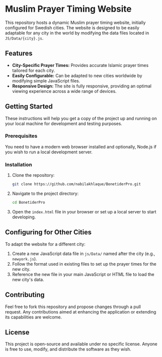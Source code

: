 
# Muslim Prayer Timing Website

This repository hosts a dynamic Muslim prayer timing website, initially configured for Swedish cities. The website is designed to be easily adaptable for any city in the world by modifying the data files located in `JS/Data/{city}.js`.

## Features

- **City-Specific Prayer Times:** Provides accurate Islamic prayer times tailored for each city.
- **Easily Configurable:** Can be adapted to new cities worldwide by modifying simple JavaScript files.
- **Responsive Design:** The site is fully responsive, providing an optimal viewing experience across a wide range of devices.

## Getting Started

These instructions will help you get a copy of the project up and running on your local machine for development and testing purposes.

### Prerequisites

You need to have a modern web browser installed and optionally, Node.js if you wish to run a local development server.

### Installation

1. Clone the repository:
   ```bash
   git clone https://github.com/nabilakhlaque/BonetiderPro.git
   ```
2. Navigate to the project directory:
   ```bash
   cd BonetiderPro
   ```
3. Open the `index.html` file in your browser or set up a local server to start developing.

## Configuring for Other Cities

To adapt the website for a different city:
1. Create a new JavaScript data file in `js/Data/` named after the city (e.g., `newyork.js`).
2. Follow the format used in existing files to set up the prayer times for the new city.
3. Reference the new file in your main JavaScript or HTML file to load the new city's data.

## Contributing

Feel free to fork this repository and propose changes through a pull request. Any contributions aimed at enhancing the application or extending its capabilities are welcome.

## License

This project is open-source and available under no specific license. Anyone is free to use, modify, and distribute the software as they wish.
